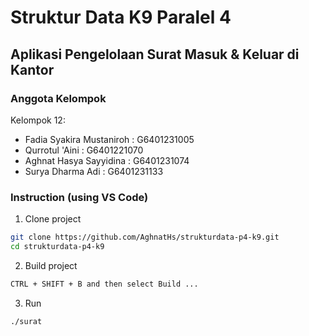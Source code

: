 # Struktur Data K9 Paralel 4

## Aplikasi Pengelolaan Surat Masuk & Keluar di Kantor

### Anggota Kelompok

Kelompok 12:

- Fadia Syakira Mustaniroh : G6401231005
- Qurrotul 'Aini : G6401221070
- Aghnat Hasya Sayyidina : G6401231074
- Surya Dharma Adi : G6401231133

### Instruction (using VS Code)

1. Clone project

```sh
git clone https://github.com/AghnatHs/strukturdata-p4-k9.git
cd strukturdata-p4-k9
```

2. Build project

```sh
CTRL + SHIFT + B and then select Build ...
```

3. Run

```sh
./surat
```
